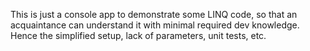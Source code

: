 This is just a console app to demonstrate some LINQ code, so that an acquaintance can understand it with minimal required dev knowledge.
Hence the simplified setup, lack of parameters, unit tests, etc.
